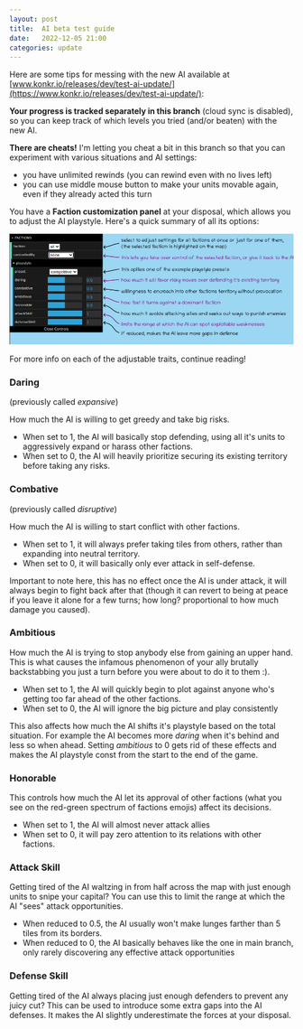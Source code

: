 ```yaml
---
layout: post
title:  AI beta test guide
date:   2022-12-05 21:00
categories: update
---
```


Here are some tips for messing with the new AI available at [www.konkr.io/releases/dev/test-ai-update/](https://www.konkr.io/releases/dev/test-ai-update/):

**Your progress is tracked separately in this branch** (cloud sync is disabled), 
so you can keep track of which levels you tried (and/or beaten) with the new AI.

**There are cheats!** I'm letting you cheat a bit in this branch so that you can experiment with various situations and AI settings:
   * you have unlimited rewinds (you can rewind even with no lives left)
   * you can use middle mouse button to make your units movable again, even if they already acted this turn


You have a **Faction customization panel** at your disposal, which allows you to adjust the AI playstyle. Here's a quick summary of all its options:

<img src="/img/blog/faction-controls.png"/>

For more info on each of the adjustable traits, continue reading! 

### Daring
(previously called *expansive*)

How much the AI is willing to get greedy and take big risks.
* When set to 1, the AI will basically stop defending, using all it's units to aggressively expand or harass other factions.
* When set to 0, the AI will heavily prioritize securing its existing territory before taking any risks.


### Combative
(previously called *disruptive*)

How much the AI is willing to start conflict with other factions.
* When set to 1, it will always prefer taking tiles from others, rather than expanding into neutral territory.
* When set to 0, it will basically only ever attack in self-defense.


Important to note here, this has no effect once the AI is under attack, it will always begin to fight back after that
(though it can revert to being at peace if you leave it alone for a few turns; how long? proportional to how much damage you caused).

### Ambitious
How much the AI is trying to stop anybody else from gaining an upper hand. This is what causes the infamous phenomenon of
your ally brutally backstabbing you just a turn before you were about to do it to them :).

* When set to 1, the AI will quickly begin to plot against anyone who's getting too far ahead of the other factions.
* When set to 0, the AI will ignore the big picture and play consistently

This also affects how much the AI shifts it's playstyle based on the total situation. 
For example the AI becomes more *daring* when it's behind and less so when ahead. Setting *ambitious* to 0 gets rid of these effects
and makes the AI playstyle const from the start to the end of the game.

### Honorable
This controls how much the AI let its approval of other factions (what you see on the red-green spectrum of factions emojis) affect its decisions.  

* When set to 1, the AI will almost never attack allies
* When set to 0, it will pay zero attention to its relations with other factions.

### Attack Skill
Getting tired of the AI waltzing in from half across the map with just enough units to snipe your capital? 
You can use this to limit the range at which the AI "sees" attack opportunities.
* When reduced to 0.5, the AI usually won't make lunges farther than 5 tiles from its borders.
* When reduced to 0, the AI basically behaves like the one in main branch, only rarely discovering any effective attack opportunities

### Defense Skill
Getting tired of the AI always placing just enough defenders to prevent any juicy cut? This can be used to introduce
some extra gaps into the AI defenses. It makes the AI slightly underestimate the forces at your disposal.


